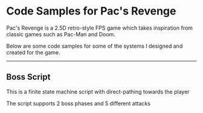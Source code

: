 # Code Samples for Pac's Revenge

Pac's Revenge is a 2.5D retro-style FPS game which takes inspiration from classic games such as Pac-Man and Doom.

Below are some code samples for some of the systems I designed and created for the game.

---
## Boss Script

This is a finite state machine script with direct-pathing towards the player

The script supports 2 boss phases and 5 different attacks
